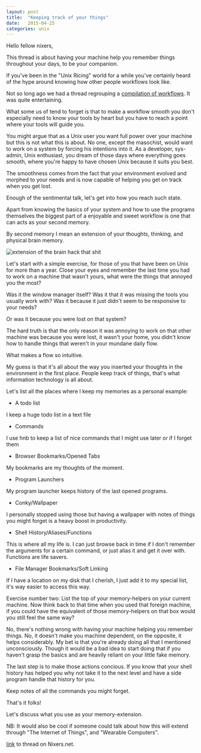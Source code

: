 ```yaml
---
layout: post
title:  "Keeping track of your things"
date:   2015-04-25
categories: unix
---
```


Hello fellow nixers,


This thread is about having your machine help you remember things throughout
your days, to be your companion.


If you've been in the "Unix Ricing" world for a while you've certainly heard
of the hype around knowing how other people workflows look like.

Not so long ago we had a thread regrouping a [compilation of workflows](http://nixers.net/showthread.php?tid=1606). It was quite entertaining.


What some us of tend to forget is that to make a workflow smooth you don't
especially need to know your tools by heart but you have to reach a point where
your tools will guide you.


You might argue that as a Unix user you want full power over your machine but
this is not what this is about. No one, except the masochist, would want to work
on a system by forcing his intentions into it. As a developer, sys-admin,
Unix enthusiast, you dream of those days where everything goes smooth, where
you're happy to have chosen Unix because it suits you best.

The smoothness comes from the fact that your environment evolved and morphed to
your needs and is now capable of helping you get on track when you get lost.


Enough of the sentimental talk, let's get into how you reach such state.


Apart from knowing the basics of your system and how to use the programs
themselves the biggest part of a enjoyable and sweet workflow is one that can
acts as your second memory.


By second memory I mean an extension of your thoughts, thinking, and physical
brain memory.

![extension of the brain hack that shit](https://paste.xinu.at/ceM/)

Let's start with a simple exercise, for those of you that have been on Unix
for more than a year. Close your eyes and remember the last time you had to
work on a machine that wasn't yours, what were the things that annoyed you the
most?


Was it the window manager itself? Was it that it was missing the tools you
usually work with? Was it because it just didn't seem to be responsive to your
needs?

Or was it because you were lost on that system?


The hard truth is that the only reason it was annoying to work on that other
machine was because you were lost, it wasn't your home, you didn't know how to
handle things that weren't in your mundane daily flow.


What makes a flow so intuitive.


My guess is that it's all about the way you inserted your thoughts in the
environment in the first place.
People keep track of things, that's what information technology is all about.


Let's list all the places where I keep my memories as a personal example:

* A todo list

I keep a huge todo list in a text file

* Commands

I use hnb to keep a list of nice commands that I might use later or if I forget them

* Browser Bookmarks/Opened Tabs

My bookmarks are my thoughts of the moment.

* Program Launchers

My program launcher keeps history of the last opened programs.

* Conky/Wallpaper

I personally stopped using those but having a wallpaper with notes of things
you might forget is a heavy boost in productivity.

* Shell History/Aliases/Functions

This is where all my life is. I can just browse back in time if I don't remember
the arguments for a certain command, or just alias it and get it over with.
Functions are life savers.

* File Manager Bookmarks/Soft Linking

If I have a location on my disk that I cherish, I just add it to my special
list, it's way easier to access this way.


Exercise number two: List the top of your memory-helpers on your current
machine. Now think back to that time when you used that foreign machine, if
you could have the equivalent of those memory-helpers on that box would you
still feel the same way?


No, there's nothing wrong with having your machine helping you remember things.
No, it doesn't make you machine dependent, on the opposite, it helps
considerably. My bet is that you're already doing all that I mentioned
unconsciously. Though it would be a bad idea to start doing that if you haven't
grasp the basics and are heavily reliant on your little fake memory.


The last step is to make those actions concious. If you know that your shell
history has helped you why not take it to the next level and have a side program
handle that history for you.


Keep notes of all the commands you might forget.



That's it folks!


Let's discuss what you use as your memory-extension.



NB: It would also be cool if someone could talk about how this will extend
through "The Internet of Things", and "Wearable Computers".


[link](http://nixers.net/showthread.php?tid=1637) to thread on Nixers.net.
